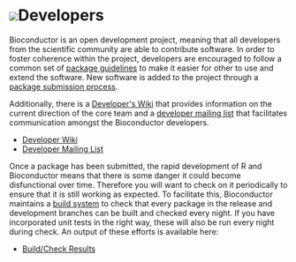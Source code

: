 ![](/images/icons/magnifier.gif)Developers
==========================================

Bioconductor is an open development project, meaning that all developers from
the scientific community are able to contribute software. In order to foster
coherence within the project, developers are encouraged to follow a common
set of [package guidelines](/developers/guidelines/) to make it easier for
other to use and extend the software. New software is added to the project
through a [package submission process](/developers/submission/).

Additionally, there is a
[Developer's Wiki](http://wiki.fhcrc.org/bioc/DeveloperPage/) that provides
information on the current direction of the core team and a
[developer mailing list](https://stat.ethz.ch/mailman/listinfo/bioc-devel)
that facilitates communication amongst the Bioconductor developers.  

* [Developer Wiki](http://wiki.fhcrc.org/bioc/DeveloperPage/)
* [Developer Mailing List](https://stat.ethz.ch/mailman/listinfo/bioc-devel)

Once a package has been submitted, the rapid development of R and
Bioconductor means that there is some danger it could become
disfunctional over time.  Therefore you will want to check on it
periodically to ensure that it is still working as expected.  To
facilitate this, Bioconductor maintains a [build
system](http://bioconductor.org/checkResults/) to check that every
package in the release and development branches can be built and
checked every night.  If you have incorporated unit tests in the right
way, these will also be run every night during check.  An output of
these efforts is available here:

* [Build/Check Results](http://bioconductor.org/checkResults/)
